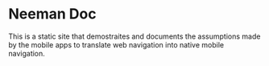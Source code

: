 # Neeman Doc
This is a static site that demostraites and documents the assumptions made by the mobile apps to translate web navigation into native mobile navigation.
